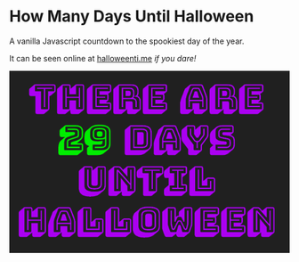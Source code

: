 # How Many Days Until Halloween

A vanilla Javascript countdown to the spookiest day of the year.

It can be seen online at [halloweenti.me](https://halloweenti.me) *if you dare!*

![](assets/social-preview.png)